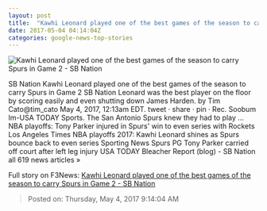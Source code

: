 ```yaml
---
layout: post
title:  "Kawhi Leonard played one of the best games of the season to carry Spurs in Game 2 - SB Nation"
date: 2017-05-04 04:14:04Z
categories: google-news-top-stories
---
```


![Kawhi Leonard played one of the best games of the season to carry Spurs in Game 2 - SB Nation](https://cdn0.vox-cdn.com/thumbor/p6pQSLTj97EI1KWtjw7fwzBvlN8=/0x0:4648x2615/1600x900/cdn0.vox-cdn.com/uploads/chorus_image/image/54613551/usa_today_10040742.0.jpg)

SB Nation Kawhi Leonard played one of the best games of the season to carry Spurs in Game 2 SB Nation Leonard was the best player on the floor by scoring easily and even shutting down James Harden. by Tim Cato@tim_cato May 4, 2017, 12:13am EDT. tweet · share · pin · Rec. Soobum Im-USA TODAY Sports. The San Antonio Spurs knew they had to play ... NBA playoffs: Tony Parker injured in Spurs' win to even series with Rockets Los Angeles Times NBA playoffs 2017: Kawhi Leonard shines as Spurs bounce back to even series Sporting News Spurs PG Tony Parker carried off court after left leg injury USA TODAY Bleacher Report (blog) - SB Nation all 619 news articles »


Full story on F3News: [Kawhi Leonard played one of the best games of the season to carry Spurs in Game 2 - SB Nation](http://www.f3nws.com/n/cgps4G)

> Posted on: Thursday, May 4, 2017 9:14:04 AM
